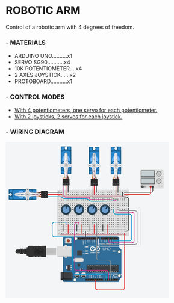 # ROBOTIC ARM
Control of a robotic arm with 4 degrees of freedom.

### - MATERIALS
  * ARDUINO UNO..........x1
  * SERVO SG90...........x4
  * 10K POTENTIOMETER....x4
  * 2 AXES JOYSTICK......x2
  * PROTOBOARD...........x1
  
### - CONTROL MODES
  - [With 4 potentiometers, one servo for each potentiometer.](./POTENTIOMETER)
  - [With 2 joysticks, 2 servos for each joystick.](./JOYSTICK)
  
### - WIRING DIAGRAM
![WIRING_DIAGRAM](WIRING_DIAGRAM.png)
